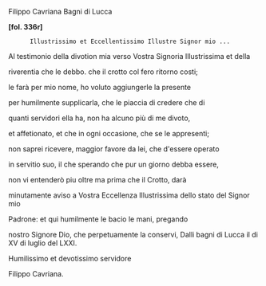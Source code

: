 Filippo Cavriana
Bagni di Lucca



    
      
        
**[fol. 336r]**

        
          Illustrissimo et Eccellentissimo Illustre Signor mio ...
        


        
            
Al testimonio della divotion mia verso Vostra Signoria Illustrissima et della
            
riverentia che le debbo. che il crotto col fero ritorno costi;
            
le farà per mio nome, ho voluto aggiungerle la presente
            
per humilmente supplicarla, che le piaccia di credere che di
            
quanti servidori ella ha, non ha alcuno più di me divoto,
            
et affetionato, et che in ogni occasione, che se le appresenti;
            
non saprei ricevere, maggior favore da lei, che d'essere operato
            
in servitio suo, il che sperando che pur un giorno debba essere,
            
non vi entenderò piu oltre ma prima che il Crotto, darà
            
minutamente aviso a Vostra Eccellenza Illustrissima dello stato del Signor mio
            
Padrone: et qui humilmente le bacio le mani, pregando
            
nostro Signore Dio, che perpetuamente la conservi, Dalli bagni
          di Lucca il di XV di luglio del LXXI.
        


        
            
Humilissimo et devotissimo servidore
            
Filippo Cavriana.
        


      
    
  